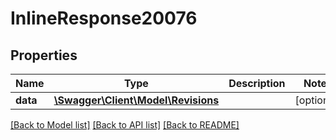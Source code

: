 # InlineResponse20076

## Properties
Name | Type | Description | Notes
------------ | ------------- | ------------- | -------------
**data** | [**\Swagger\Client\Model\Revisions**](Revisions.md) |  | [optional] 

[[Back to Model list]](../../README.md#documentation-for-models) [[Back to API list]](../../README.md#documentation-for-api-endpoints) [[Back to README]](../../README.md)

